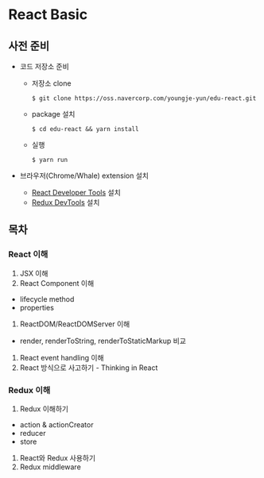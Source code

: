# React Basic

## 사전 준비

- 코드 저장소 준비
  - 저장소 clone

    `$ git clone https://oss.navercorp.com/youngje-yun/edu-react.git`

  - package 설치

    `$ cd edu-react && yarn install`

  - 실행

    `$ yarn run`

- 브라우저(Chrome/Whale) extension 설치
  - [React Developer Tools](https://chrome.google.com/webstore/detail/react-developer-tools/fmkadmapgofadopljbjfkapdkoienihi) 설치
  - [Redux DevTools](https://chrome.google.com/webstore/detail/redux-devtools/lmhkpmbekcpmknklioeibfkpmmfibljd) 설치

## 목차

### React 이해

1. JSX 이해
1. React Component 이해
- lifecycle method
- properties
1. ReactDOM/ReactDOMServer 이해
- render, renderToString, renderToStaticMarkup 비교
1. React event handling 이해
1. React 방식으로 사고하기 - Thinking in React

### Redux 이해

1. Redux 이해하기
- action & actionCreator
- reducer
- store
1. React와 Redux 사용하기
1. Redux middleware
